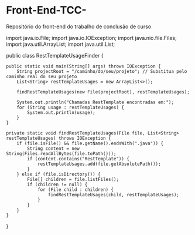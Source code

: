 # Front-End-TCC-
Repositório do front-end do trabalho de conclusão de curso 


import java.io.File;
import java.io.IOException;
import java.nio.file.Files;
import java.util.ArrayList;
import java.util.List;

public class RestTemplateUsageFinder {

    public static void main(String[] args) throws IOException {
        String projectRoot = "/caminho/do/seu/projeto"; // Substitua pelo caminho real do seu projeto
        List<String> restTemplateUsages = new ArrayList<>();

        findRestTemplateUsages(new File(projectRoot), restTemplateUsages);

        System.out.println("Chamadas RestTemplate encontradas em:");
        for (String usage : restTemplateUsages) {
            System.out.println(usage);
        }
    }

    private static void findRestTemplateUsages(File file, List<String> restTemplateUsages) throws IOException {
        if (file.isFile() && file.getName().endsWith(".java")) {
            String content = new String(Files.readAllBytes(file.toPath()));
            if (content.contains("RestTemplate")) {
                restTemplateUsages.add(file.getAbsolutePath());
            }
        } else if (file.isDirectory()) {
            File[] children = file.listFiles();
            if (children != null) {
                for (File child : children) {
                    findRestTemplateUsages(child, restTemplateUsages);
                }
            }
        }
    }
}
